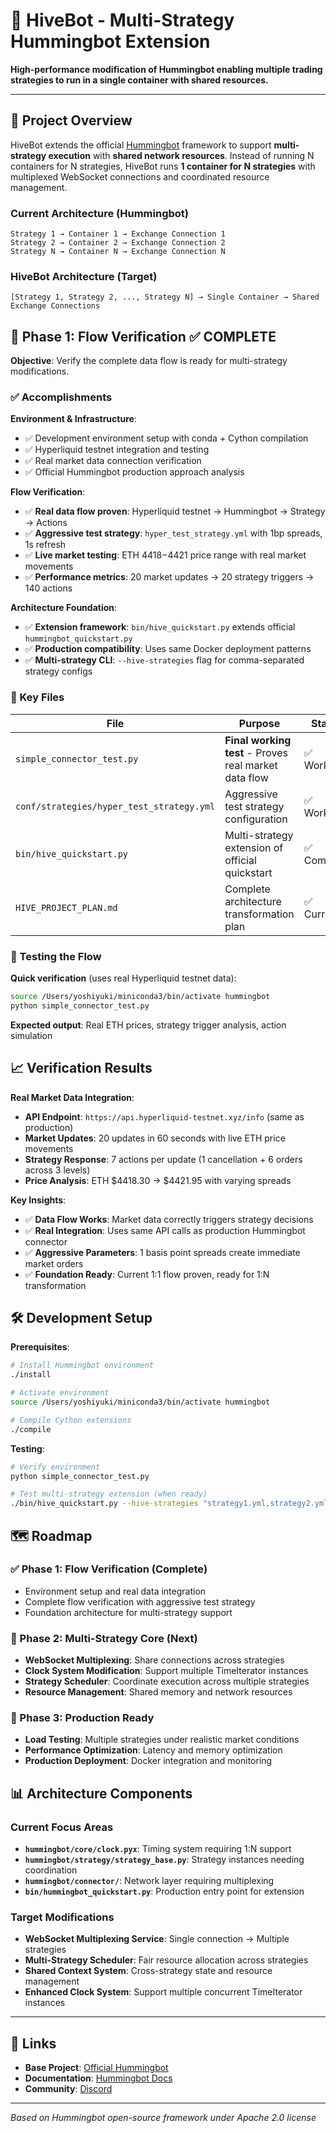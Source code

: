 # 🐝 HiveBot - Multi-Strategy Hummingbot Extension

**High-performance modification of Hummingbot enabling multiple trading strategies to run in a single container with shared resources.**

---

## 🎯 Project Overview

HiveBot extends the official [Hummingbot](https://github.com/hummingbot/hummingbot) framework to support **multi-strategy execution** with **shared network resources**. Instead of running N containers for N strategies, HiveBot runs **1 container for N strategies** with multiplexed WebSocket connections and coordinated resource management.

### Current Architecture (Hummingbot)
```
Strategy 1 → Container 1 → Exchange Connection 1
Strategy 2 → Container 2 → Exchange Connection 2  
Strategy N → Container N → Exchange Connection N
```

### HiveBot Architecture (Target)
```
[Strategy 1, Strategy 2, ..., Strategy N] → Single Container → Shared Exchange Connections
```

## 🚀 Phase 1: Flow Verification ✅ COMPLETE

**Objective**: Verify the complete data flow is ready for multi-strategy modifications.

### ✅ Accomplishments

**Environment & Infrastructure**:
- ✅ Development environment setup with conda + Cython compilation
- ✅ Hyperliquid testnet integration and testing  
- ✅ Real market data connection verification
- ✅ Official Hummingbot production approach analysis

**Flow Verification**:
- ✅ **Real data flow proven**: Hyperliquid testnet → Hummingbot → Strategy → Actions
- ✅ **Aggressive test strategy**: `hyper_test_strategy.yml` with 1bp spreads, 1s refresh
- ✅ **Live market testing**: ETH $4418-$4421 price range with real market movements
- ✅ **Performance metrics**: 20 market updates → 20 strategy triggers → 140 actions

**Architecture Foundation**:
- ✅ **Extension framework**: `bin/hive_quickstart.py` extends official `hummingbot_quickstart.py`  
- ✅ **Production compatibility**: Uses same Docker deployment patterns
- ✅ **Multi-strategy CLI**: `--hive-strategies` flag for comma-separated strategy configs

### 📁 Key Files

| File | Purpose | Status |
|------|---------|--------|
| `simple_connector_test.py` | **Final working test** - Proves real market data flow | ✅ Working |
| `conf/strategies/hyper_test_strategy.yml` | Aggressive test strategy configuration | ✅ Working |  
| `bin/hive_quickstart.py` | Multi-strategy extension of official quickstart | ✅ Complete |
| `HIVE_PROJECT_PLAN.md` | Complete architecture transformation plan | ✅ Current |

### 🧪 Testing the Flow

**Quick verification** (uses real Hyperliquid testnet data):
```bash
source /Users/yoshiyuki/miniconda3/bin/activate hummingbot
python simple_connector_test.py
```

**Expected output**: Real ETH prices, strategy trigger analysis, action simulation

## 📈 Verification Results

**Real Market Data Integration**:
- **API Endpoint**: `https://api.hyperliquid-testnet.xyz/info` (same as production)
- **Market Updates**: 20 updates in 60 seconds with live ETH price movements
- **Strategy Response**: 7 actions per update (1 cancellation + 6 orders across 3 levels)
- **Price Analysis**: ETH $4418.30 → $4421.95 with varying spreads

**Key Insights**:
- ✅ **Data Flow Works**: Market data correctly triggers strategy decisions
- ✅ **Real Integration**: Uses same API calls as production Hummingbot connector
- ✅ **Aggressive Parameters**: 1 basis point spreads create immediate market orders
- ✅ **Foundation Ready**: Current 1:1 flow proven, ready for 1:N transformation

## 🛠 Development Setup

**Prerequisites**:
```bash
# Install Hummingbot environment
./install

# Activate environment  
source /Users/yoshiyuki/miniconda3/bin/activate hummingbot

# Compile Cython extensions
./compile
```

**Testing**:
```bash
# Verify environment
python simple_connector_test.py

# Test multi-strategy extension (when ready)
./bin/hive_quickstart.py --hive-strategies "strategy1.yml,strategy2.yml"
```

## 🗺 Roadmap

### ✅ Phase 1: Flow Verification (Complete)
- Environment setup and real data integration
- Complete flow verification with aggressive test strategy
- Foundation architecture for multi-strategy support

### 🔄 Phase 2: Multi-Strategy Core (Next)
- **WebSocket Multiplexing**: Share connections across strategies
- **Clock System Modification**: Support multiple TimeIterator instances
- **Strategy Scheduler**: Coordinate execution across multiple strategies  
- **Resource Management**: Shared memory and network resources

### 🎯 Phase 3: Production Ready
- **Load Testing**: Multiple strategies under realistic market conditions
- **Performance Optimization**: Latency and memory optimization
- **Production Deployment**: Docker integration and monitoring

## 📊 Architecture Components

### Current Focus Areas
- **`hummingbot/core/clock.pyx`**: Timing system requiring 1:N support
- **`hummingbot/strategy/strategy_base.py`**: Strategy instances needing coordination  
- **`hummingbot/connector/`**: Network layer requiring multiplexing
- **`bin/hummingbot_quickstart.py`**: Production entry point for extension

### Target Modifications
- **WebSocket Multiplexing Service**: Single connection → Multiple strategies
- **Multi-Strategy Scheduler**: Fair resource allocation across strategies
- **Shared Context System**: Cross-strategy state and resource management
- **Enhanced Clock System**: Support multiple concurrent TimeIterator instances

---

## 🔗 Links

- **Base Project**: [Official Hummingbot](https://github.com/hummingbot/hummingbot)
- **Documentation**: [Hummingbot Docs](https://hummingbot.org)
- **Community**: [Discord](https://discord.gg/hummingbot)

---

*Based on Hummingbot open-source framework under Apache 2.0 license*